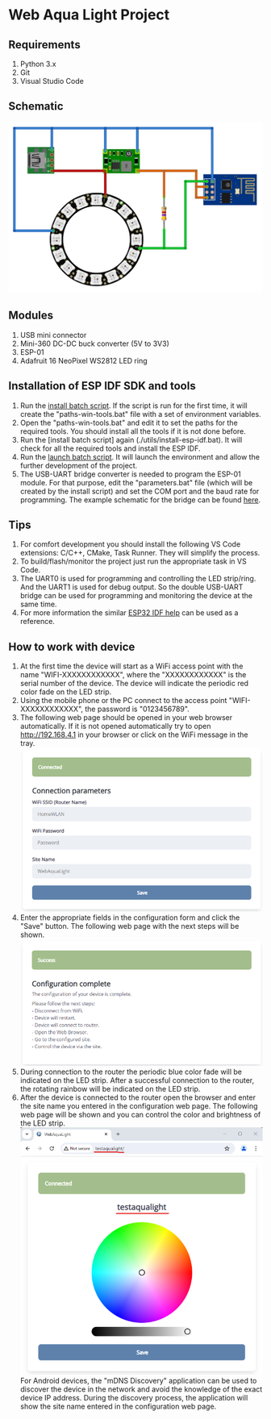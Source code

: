 # Web Aqua Light Project

## Requirements
1. Python 3.x
2. Git
3. Visual Studio Code

## Schematic
![Schematic](./docs/images/schematic.png)

## Modules
1. USB mini connector
2. Mini-360 DC-DC buck converter (5V to 3V3)
3. ESP-01
4. Adafruit 16 NeoPixel WS2812 LED ring

## Installation of ESP IDF SDK and tools
1. Run the [install batch script](./utils/install-esp-idf.bat). If the script is run for the first time, it will create the "paths-win-tools.bat" file with a set of environment variables.
2. Open the "paths-win-tools.bat" and edit it to set the paths for the required tools. You should install all the tools if it is not done before.
3. Run the [install batch script] again (./utils/install-esp-idf.bat). It will check for all the required tools and install the ESP IDF.
4. Run the [launch batch script](./utils/launch-vs-code.bat). It will launch the environment and allow the further development of the project.
5. The USB-UART bridge converter is needed to program the ESP-01 module. For that purpose, edit the "parameters.bat" file (which will be created by the install script) and set the COM port and the baud rate for programming. The example schematic for the bridge can be found [here](https://github.com/johnyHV/ESP-01-programmer).

## Tips
1. For comfort development you should install the following VS Code extensions: C/C++, CMake, Task Runner. They will simplify the process.
2. To build/flash/monitor the project just run the appropriate task in VS Code.
3. The UART0 is used for programming and controlling the LED strip/ring. And the UART1 is used for debug output. So the double USB-UART bridge can be used for programming and monitoring the device at the same time.
4. For more information the similar [ESP32 IDF help](https://docs.espressif.com/projects/esp-idf/en/stable/esp32/get-started/index.html) can be used as a reference.

## How to work with device
1. At the first time the device will start as a WiFi access point with the name "WIFI-XXXXXXXXXXXX", where the "XXXXXXXXXXXX" is the serial number of the device. The device will indicate the periodic red color fade on the LED strip.
2. Using the mobile phone or the PC connect to the access point "WIFI-XXXXXXXXXXXX", the password is "0123456789".
3. The following web page should be opened in your web browser automatically. If it is not opened automatically try to open http://192.168.4.1 in your browser or click on the WiFi message in the tray.
![Configuration](./docs/images/configuration.png)
4. Enter the appropriate fields in the configuration form and click the "Save" button. The following web page with the next steps will be shown.
![Configuration complete](./docs/images/configuration-complete.png)
5. During connection to the router the periodic blue color fade will be indicated on the LED strip. After a successful connection to the router, the rotating rainbow will be indicated on the LED strip.
6. After the device is connected to the router open the browser and enter the site name you entered in the configuration web page. The following web page will be shown and you can control the color and brightness of the LED strip.
![WebAquaLight](./docs/images/webaqualight.png)
For Android devices, the "mDNS Discovery" application can be used to discover the device in the network and avoid the knowledge of the exact device IP address. During the discovery process, the application will show the site name entered in the configuration web page.